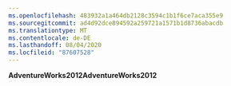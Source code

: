 ```yaml
---
ms.openlocfilehash: 483932a1a464db2128c3594c1b1f6ce7aca355e9
ms.sourcegitcommit: ad4d92dce894592a259721a1571b1d8736abacdb
ms.translationtype: MT
ms.contentlocale: de-DE
ms.lasthandoff: 08/04/2020
ms.locfileid: "87607528"
---
```

<span data-ttu-id="dc2f0-101">**AdventureWorks2012**</span><span class="sxs-lookup"><span data-stu-id="dc2f0-101">**AdventureWorks2012**</span></span>
